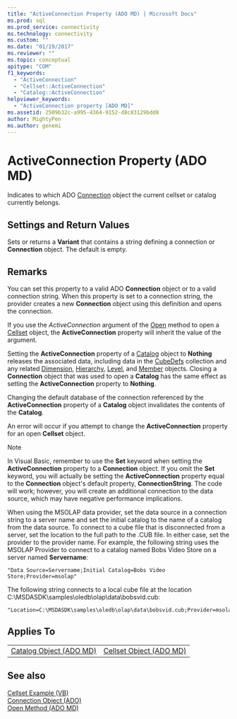 ```yaml
---
title: "ActiveConnection Property (ADO MD) | Microsoft Docs"
ms.prod: sql
ms.prod_service: connectivity
ms.technology: connectivity
ms.custom: ""
ms.date: "01/19/2017"
ms.reviewer: ""
ms.topic: conceptual
apitype: "COM"
f1_keywords: 
  - "ActiveConnection"
  - "Cellset::ActiveConnection"
  - "Catalog::ActiveConnection"
helpviewer_keywords: 
  - "ActiveConnection property [ADO MD]"
ms.assetid: 2509b32c-a995-4364-9152-d8c83129bdd8
author: MightyPen
ms.author: genemi
---
```

# ActiveConnection Property (ADO MD)
Indicates to which ADO [Connection](../../../ado/reference/ado-api/connection-object-ado.md) object the current cellset or catalog currently belongs.  
  
## Settings and Return Values  
 Sets or returns a **Variant** that contains a string defining a connection or **Connection** object. The default is empty.  
  
## Remarks  
 You can set this property to a valid ADO **Connection** object or to a valid connection string. When this property is set to a connection string, the provider creates a new **Connection** object using this definition and opens the connection.  
  
 If you use the *ActiveConnection* argument of the [Open](../../../ado/reference/ado-md-api/open-method-ado-md.md) method to open a [Cellset](../../../ado/reference/ado-md-api/cellset-object-ado-md.md) object, the **ActiveConnection** property will inherit the value of the argument.  
  
 Setting the **ActiveConnection** property of a [Catalog](../../../ado/reference/ado-md-api/catalog-object-ado-md.md) object to **Nothing** releases the associated data, including data in the [CubeDefs](../../../ado/reference/ado-md-api/cubedefs-collection-ado-md.md) collection and any related [Dimension](../../../ado/reference/ado-md-api/dimension-object-ado-md.md), [Hierarchy](../../../ado/reference/ado-md-api/hierarchy-object-ado-md.md), [Level](../../../ado/reference/ado-md-api/level-object-ado-md.md), and [Member](../../../ado/reference/ado-md-api/member-object-ado-md.md) objects. Closing a **Connection** object that was used to open a **Catalog** has the same effect as setting the **ActiveConnection** property to **Nothing**.  
  
 Changing the default database of the connection referenced by the **ActiveConnection** property of a **Catalog** object invalidates the contents of the **Catalog**.  
  
 An error will occur if you attempt to change the **ActiveConnection** property for an open **Cellset** object.  
  
> [!NOTE]
>  In Visual Basic, remember to use the **Set** keyword when setting the **ActiveConnection** property to a **Connection** object. If you omit the **Set** keyword, you will actually be setting the **ActiveConnection** property equal to the **Connection** object's default property, **ConnectionString**. The code will work; however, you will create an additional connection to the data source, which may have negative performance implications.  
  
 When using the MSOLAP data provider, set the data source in a connection string to a server name and set the initial catalog to the name of a catalog from the data source. To connect to a cube file that is disconnected from a server, set the location to the full path to the .CUB file. In either case, set the provider to the provider name. For example, the following string uses the MSOLAP Provider to connect to a catalog named Bobs Video Store on a server named **Servername**:  
  
```  
"Data Source=Servername;Initial Catalog=Bobs Video Store;Provider=msolap"  
```  
  
 The following string connects to a local cube file at the location C:\MSDASDK\samples\oledb\olap\data\bobsvid.cub:  
  
```  
"Location=C:\MSDASDK\samples\oledb\olap\data\bobsvid.cub;Provider=msolap"  
```  
  
## Applies To  
  
|||  
|-|-|  
|[Catalog Object (ADO MD)](../../../ado/reference/ado-md-api/catalog-object-ado-md.md)|[Cellset Object (ADO MD)](../../../ado/reference/ado-md-api/cellset-object-ado-md.md)|  
  
## See also  
 [Cellset Example (VB)](../../../ado/reference/ado-md-api/cellset-example-vb.md)   
 [Connection Object (ADO)](../../../ado/reference/ado-api/connection-object-ado.md)   
 [Open Method (ADO MD)](../../../ado/reference/ado-md-api/open-method-ado-md.md)
